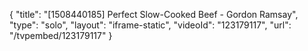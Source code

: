 {
    "title": "[1508440185] Perfect Slow-Cooked Beef - Gordon Ramsay",
    "type": "solo",
    "layout": "iframe-static",
    "videoId": "123179117",
    "url": "\/tvpembed\/123179117"
}